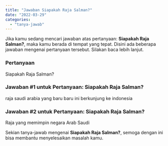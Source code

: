 ```yaml
---
title: "Jawaban Siapakah Raja Salman?"
date: "2022-03-29"
categories: 
  - "tanya-jawab"
---
```


Jika kamu sedang mencari jawaban atas pertanyaan: **Siapakah Raja Salman?**, maka kamu berada di tempat yang tepat. Disini ada beberapa jawaban mengenai pertanyaan tersebut. Silakan baca lebih lanjut.

### Pertanyaan

Siapakah Raja Salman?

### Jawaban #1 untuk Pertanyaan: Siapakah Raja Salman?

raja saudi arabia yang baru baru ini berkunjung ke indonesia

### Jawaban #2 untuk Pertanyaan: Siapakah Raja Salman?

Raja yang memimpin negara Arab Saudi

Sekian tanya-jawab mengenai **Siapakah Raja Salman?**, semoga dengan ini bisa membantu menyelesaikan masalah kamu.

